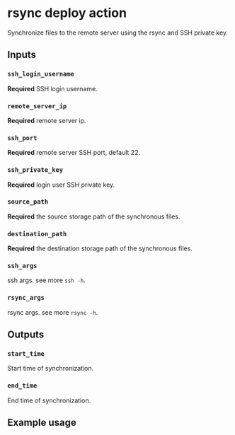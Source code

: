 # rsync deploy action

Synchronize files to the remote server using the rsync and SSH private key.

## Inputs

### `ssh_login_username`

**Required** SSH login username.

### `remote_server_ip`

**Required** remote server ip.

### `ssh_port`

**Required** remote server SSH port, default 22.

### `ssh_private_key`

**Required** login user SSH private key.

### `source_path`

**Required** the source storage path of the synchronous files.

### `destination_path`

**Required** the destination storage path of the synchronous files.

### `ssh_args`

ssh args. see more `ssh -h`.

### `rsync_args`

rsync args. see more `rsync -h`.

## Outputs

### `start_time`

Start time of synchronization.

### `end_time`

End time of synchronization.

## Example usage